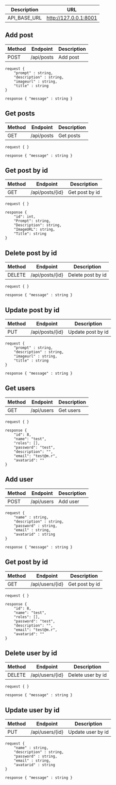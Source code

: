 | Description | URL |
|---|---|
| API_BASE_URL  | http://127.0.0.1:8001 |

## Add post

| Method | Endpoint | Description |
|---|---|---|
| POST | /api/posts | Add post |
```
request {
    "prompt" : string,
    "description" : string,
    "imageurl" : string,
    "title" : string
}
```
```
response { "message" : string }
```

## Get posts

| Method | Endpoint | Description |
|---|---|---|
| GET | /api/posts | Get posts |
```
request { }
```
```
response { "message" : string }
```

## Get post by id

| Method | Endpoint | Description |
|---|---|---|
| GET | /api/posts/{id} | Get post by id |
```
request { }
```
```
response {
    "id": int,
    "Prompt": string,
    "Description": string,
    "ImageURL": string,
    "Title": string
}
```

## Delete post by id

| Method | Endpoint | Description |
|---|---|---|
| DELETE | /api/posts/{id} | Delete post by id |
```
request { }
```
```
response { "message" : string }
```

## Update post by id

| Method | Endpoint | Description |
|---|---|---|
| PUT | /api/posts/{id} | Update post by id |
```
request {
	"prompt" : string,
    "description" : string,
    "imageurl" : string,
    "title" : string
}
```
```
response { "message" : string }
```

## Get users

| Method | Endpoint | Description |
|---|---|---|
| GET | /api/users | Get users |
```
request { }
```
```
response {
	"id": 8,
    "name": "test",
    "roles": [],
    "password": "test",
    "description": "",
    "email": "test@m.r",
    "avatarid": ""
}
```

## Add user

| Method | Endpoint | Description |
|---|---|---|
| POST | /api/users | Add user |
```
request {
    "name" : string,
    "description" : string,
    "password" : string,
    "email" : string,
    "avatarid" : string
}
```
```
response { "message" : string }
```

## Get post by id

| Method | Endpoint | Description |
|---|---|---|
| GET | /api/users/{id} | Get post by id |
```
request { }
```
```
response {
	"id": 8,
    "name": "test",
    "roles": [],
    "password": "test",
    "description": "",
    "email": "test@m.r",
    "avatarid": ""
}
```

## Delete user by id

| Method | Endpoint | Description |
|---|---|---|
| DELETE | /api/users/{id} | Delete user by id |

```
request { }
```
```
response { "message" : string }
```

## Update user by id

| Method | Endpoint | Description |
|---|---|---|
| PUT | /api/users/{id} | Update user by id |

```
request {
	"name" : string,
    "description" : string,
    "password" : string,
    "email" : string,
    "avatarid" : string
}
```
```
response { "message" : string }
```